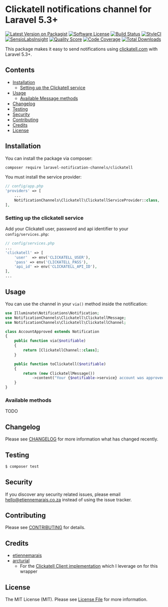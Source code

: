 # Clickatell notifications channel for Laravel 5.3+

[![Latest Version on Packagist](https://img.shields.io/packagist/v/laravel-notification-channels/clickatell.svg?style=flat-square)](https://packagist.org/packages/laravel-notification-channels/clickatell)
[![Software License](https://img.shields.io/badge/license-MIT-brightgreen.svg?style=flat-square)](LICENSE.md)
[![Build Status](https://img.shields.io/travis/laravel-notification-channels/clickatell/master.svg?style=flat-square)](https://travis-ci.org/laravel-notification-channels/clickatell)
[![StyleCI](https://styleci.io/repos/65714964/shield)](https://styleci.io/repos/65714964)
[![SensioLabsInsight](https://img.shields.io/sensiolabs/i/853ee111-4bcf-4955-842c-dcd666da77a1.svg?style=flat-square)](https://insight.sensiolabs.com/projects/853ee111-4bcf-4955-842c-dcd666da77a1)
[![Quality Score](https://img.shields.io/scrutinizer/g/laravel-notification-channels/clickatell.svg?style=flat-square)](https://scrutinizer-ci.com/g/laravel-notification-channels/clickatell)
[![Code Coverage](https://img.shields.io/scrutinizer/coverage/g/laravel-notification-channels/clickatell/master.svg?style=flat-square)](https://scrutinizer-ci.com/g/laravel-notification-channels/clickatell/?branch=master)
[![Total Downloads](https://img.shields.io/packagist/dt/laravel-notification-channels/clickatell.svg?style=flat-square)](https://packagist.org/packages/laravel-notification-channels/clickatell)


This package makes it easy to send notifications using [clickatell.com](https://www.clickatell.com/) with Laravel 5.3+.

## Contents

- [Installation](#installation)
    - [Setting up the Clickatell service](#setting-up-the-clickatell-service)
- [Usage](#usage)
    - [Available Message methods](#available-message-methods)
- [Changelog](#changelog)
- [Testing](#testing)
- [Security](#security)
- [Contributing](#contributing)
- [Credits](#credits)
- [License](#license)


## Installation

You can install the package via composer:

```bash
composer require laravel-notification-channels/clickatell
```

You must install the service provider:
```php
// config/app.php
'providers' => [
    ...
    NotificationChannels\Clickatell\ClickatellServiceProvider::class,
],
```

### Setting up the clickatell service

Add your Clickatell user, password and api identifier  to your `config/services.php`:

```php
// config/services.php
...
'clickatell' => [
    'user'  => env('CLICKATELL_USER'),
    'pass' => env('CLICKATELL_PASS'),
    'api_id' => env('CLICKATELL_API_ID'),
],
...
```

## Usage

You can use the channel in your `via()` method inside the notification:

```php
use Illuminate\Notifications\Notification;
use NotificationChannels\Clickatell\ClickatellMessage;
use NotificationChannels\Clickatell\ClickatellChannel;

class AccountApproved extends Notification
{
    public function via($notifiable)
    {
        return [ClickatellChannel::class];
    }

    public function toClickatell($notifiable)
    {
        return (new ClickatellMessage())
            ->content("Your {$notifiable->service} account was approved!");
    }
}
```

### Available methods

TODO

## Changelog

Please see [CHANGELOG](CHANGELOG.md) for more information what has changed recently.

## Testing

``` bash
$ composer test
```

## Security

If you discover any security related issues, please email hello@etiennemarais.co.za instead of using the issue tracker.

## Contributing

Please see [CONTRIBUTING](CONTRIBUTING.md) for details.

## Credits

- [etiennemarais](https://github.com/etiennemarais)
- [arcturial](https://github.com/arcturial)
    - For the [Clickatell Client implementation](https://github.com/arcturial/clickatell) which I leverage on for this wrapper

## License

The MIT License (MIT). Please see [License File](LICENSE.md) for more information.
